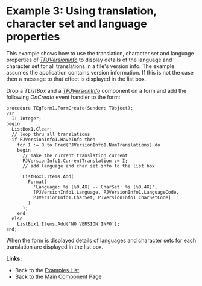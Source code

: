 <a href='Hidden comment: 
$Rev$
$Date$
'></a>

# Example 3: Using translation, character set and language properties #

This example shows how to use the translation, character set and language properties of _[TPJVersionInfo](TPJVersionInfo.md)_ to display details of the language and character set for all translations in a file's version info. The example assumes the application contains version information. If this is not the case then a message to that effect is displayed in the list box.

Drop a _TListBox_ and a _[TPJVersionInfo](TPJVersionInfo.md)_ component on a form and add the following _OnCreate_ event handler to the form:

```
procedure TEgForm1.FormCreate(Sender: TObject);
var
  I: Integer;
begin
  ListBox1.Clear;
  // loop thru all translations
  if PJVersionInfo1.HaveInfo then
    for I := 0 to Pred(PJVersionInfo1.NumTranslations) do
    begin
      // make the current translation current
      PJVersionInfo1.CurrentTranslation := I;
      // add language and char set info to the list box

      ListBox1.Items.Add(
        Format(
          'Language: %s (%0.4X) -- CharSet: %s (%0.4X)',
          [PJVersionInfo1.Language, PJVersionInfo1.LanguageCode,
          PJVersionInfo1.CharSet, PJVersionInfo1.CharSetCode]
        )
      );
    end
  else
    ListBox1.Items.Add('NO VERSION INFO');
end;
```

When the form is displayed details of languages and character sets for each translation are displayed in the list box.

**Links:**

  * Back to the [Examples List](VerInfoExamples.md)
  * Back to the [Main Component Page](VersionInformationComponent.md)
